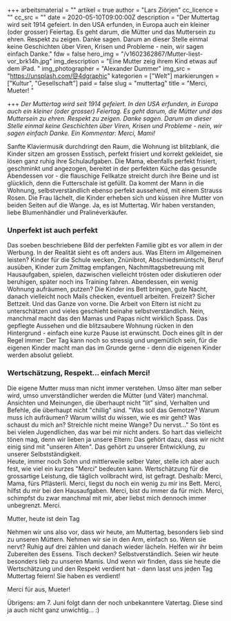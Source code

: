 +++
arbeitsmaterial = ""
artikel = true
author = "Lars Ziörjen"
cc_licence = ""
cc_src = ""
date = 2020-05-10T09:00:00Z
description = "Der Muttertag wird seit 1914 gefeiert. In den USA erfunden, in Europa auch ein kleiner (oder grosser) Feiertag. Es geht darum, die Mütter und das Muttersein zu ehren. Respekt zu zeigen. Danke sagen. Darum an dieser Stelle einmal keine Geschichten über Viren, Krisen und Probleme - nein, wir sagen einfach Danke."
fdw = false
hero_img = "/v1602362867/Mutter-liest-vor_brk14h.jpg"
img_description = "Eine Mutter zeig ihrem Kind etwas auf dem iPad. "
img_photographer = "Alexander Dummer"
img_src = "https://unsplash.com/@4dgraphic"
kategorien = ["Welt"]
markierungen = ["Kultur", "Gesellschaft"]
paid = false
slug = "muttertag"
title = "Merci, Mueter! "

+++
_Der Muttertag wird seit 1914 gefeiert. In den USA erfunden, in Europa auch ein kleiner (oder grosser) Feiertag. Es geht darum, die Mütter und das Muttersein zu ehren. Respekt zu zeigen. Danke sagen. Darum an dieser Stelle einmal keine Geschichten über Viren, Krisen und Probleme - nein, wir sagen einfach Danke. Ein Kommentar: Merci, Mami!_

Sanfte Klaviermusik durchdringt den Raum, die Wohnung ist blitzblank, die Kinder sitzen am grossen Esstisch, perfekt frisiert und korrekt gekleidet, sie lösen ganz ruhig ihre Schulaufgaben. Die Mama, ebenfalls perfekt frisiert, geschminkt und angezogen, bereitet in der perfekten Küche das gesunde Abendessen vor - die flauschige Fellkatze streicht durch ihre Beine und ist glücklich, denn die Futterschale ist gefüllt. Da kommt der Mann in die Wohnung, selbstverständlich ebenso perfekt aussehend, mit einem Strauss Rosen. Die Frau lächelt, die Kinder erheben sich und küssen ihre Mutter von beiden Seiten auf die Wange. Ja, es ist Muttertag. Wir haben verstanden, liebe Blumenhändler und Pralinéverkäufer.​

### **Unperfekt ist auch perfekt**

Das soeben beschriebene Bild der perfekten Familie gibt es vor allem in der Werbung. In der Realität sieht es oft anders aus. Was Eltern im Allgemeinen leisten? Kinder für die Schule wecken, Znünibrot, Abschiedsmüntschi, Beruf ausüben, Kinder zum Zmittag empfangen, Nachmittagsbetreuung mit Hausaufgaben, spielen, dazwischen vielleicht trösten oder diskutieren oder beruhigen, später noch ins Training fahren. Abendessen, ein wenig Wohnung aufräumen, putzen? Die Kinder ins Bett bringen, gute Nacht, danach vielleicht noch Mails checken, eventuell arbeiten. Freizeit? Sicher Bettzeit. Und das Ganze von vorne. Die Arbeit von Eltern ist nicht zu unterschätzen und vieles geschieht beinahe selbstverständlich. Nein, manchmal macht das den Mamas und Papas nicht wirklich Spass. Das gepflegte Aussehen und die blitzsaubere Wohnung rücken in den Hintergrund - einfach eine kurze Pause ist erwünscht. Doch eines gilt in der Regel immer: Der Tag kann noch so stressig und ungemütlich sein, für die eigenen Kinder macht man das im Grunde gerne - denn die eigenen Kinder werden absolut geliebt.

### **Wertschätzung, Respekt... einfach Merci!**

Die eigene Mutter muss man nicht immer verstehen. Umso älter man selber wird, umso unverständlicher werden die Mütter (und Väter) manchmal. Ansichten und Meinungen, die überhaupt nicht "lit" sind, Verhalten und Befehle, die überhaupt nicht "chillig" sind. "Was soll das Gemotze? Warum muss ich aufräumen? Warum willst du wissen, wie es mir geht? Was schaust du mich an? Streichle nicht meine Wange? Du nervst..." So tönt es bei vielen Jugendlichen, das war bei mir nicht anders. So hart das vielleicht tönen mag, denn wir lieben ja unsere Eltern: Das gehört dazu, dass wir nicht einig sind mit "unseren Alten". Das gehört zu unserer Entwicklung, zu unserer Selbstständigkeit.  
Heute, immer noch Sohn und mittlerweile selber Vater, stelle ich aber auch fest, wie viel ein kurzes "Merci" bedeuten kann. Wertschätzung für die grossartige Leistung, die täglich vollbracht wird, ist gefragt. Deshalb: Merci, Mama, fürs Pflästerli. Merci, liegst du noch ein wenig zu mir ins Bett. Merci, hilfst du mir bei den Hausaufgaben. Merci, bist du immer da für mich. Merci, schimpfst du zwar manchmal mit mir, aber liebst mich dennoch immer unbegrenzt. Merci.

Mutter, heute ist dein Tag

Nehmen wir uns also vor, dass wir heute, am Muttertag, besonders lieb sind zu unseren Müttern. Nehmen wir sie in den Arm, einfach so. Wenn sie nervt? Ruhig auf drei zählen und danach wieder lächeln. Helfen wir ihr beim Zubereiten des Essens. Tisch decken? Selbstverständlich. Seien wir heute besonders lieb zu unseren Mamis. Und wenn wir finden, dass sie heute die Wertschätzung und den Respekt verdient hat - dann lasst uns jeden Tag Muttertag feiern! Sie haben es verdient!

Merci für aus, Mueter!

​Übrigens: am 7. Juni folgt dann der noch unbekanntere Vatertag. Diese sind ja auch nicht ganz unwichtig... :)